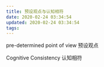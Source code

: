 ```yaml
---
title: 预设观点与认知相符
date: 2020-02-24 03:34:54
updated: 2020-02-24 03:34:54
tags:
---
```



pre-determined point of view 预设观点

Cognitive Consistency 认知相符